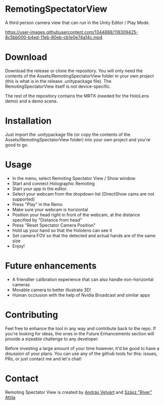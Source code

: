# RemotingSpectatorView
A third person camera view that can run in the Unity Editor / Play Mode.

https://user-images.githubusercontent.com/1344888/118309425-8c5bb000-b4ed-11eb-80eb-cb1e0e74a14c.mp4

# Download
Download the release or clone the repository. You will only need the contents of the Assets/RemotingSpectatorView folder in your own project
(this is what is in the release .unitypackage file). The RemotingSpectatorView itself is not device-specific.

The rest of the repository contains the MRTK (needed for the HoloLens demo) and a demo scene.

# Installation
Just import the .unitypackage file (or copy the contents of the Assets/RemotingSpectatorView folder) into your own project and you're good to go.

# Usage

- In the menu, select Remoting Spectator View / Show window
- Start and connect Holographic Remoting
- Start your app in the editor.
- Select your webcam from the dropdown list (DirectShow cams are not supported)
- Press "Play" in the Remo
- Make sure your webcam is horizontal
- Position your head right in front of the webcam, at the distance specified by "Distance from head"
- Press "Reset Spectator Camera Position"
- Hold up your hand so that the Hololens can see it
- Set camera FOV so that the detected and actual hands are of the same size
- Enjoy!

# Future enhancements
- A friendlier calibration experience that can also handle non-horizontal cameras
- Movable camera to better illustrate 3D!
- Human occlusion with the help of Nvidia Broadcast and similar apps

# Contributing
Feel free to enhance the tool in any way and contribute back to the repo. If you're looking for ideas, the ones in the Future Enhancements section will provide a 
sizeable challenge to any developer.

Before investing a large amount of your time however, it'd be good to have a disussion of your plans. You can use any of the github tools for this: issues, PRs,
or just contact me and let's chat!

# Contact
Remoting Spectator View is created by [András Velvárt](https://github.com/vbandi) and [Szász "River" Attila](https://github.com/RiverResponse)
